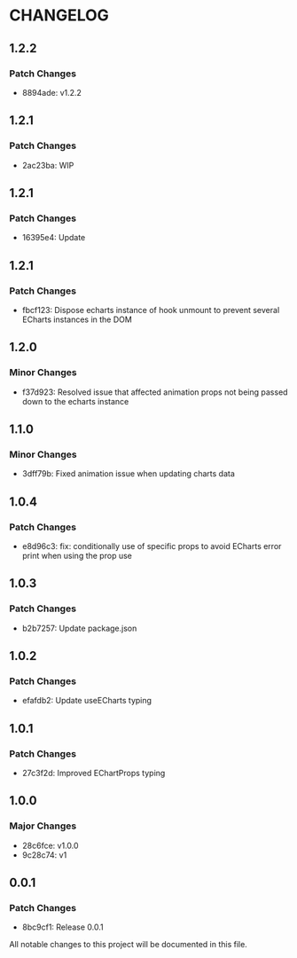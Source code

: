 # CHANGELOG

## 1.2.2

### Patch Changes

- 8894ade: v1.2.2

## 1.2.1

### Patch Changes

- 2ac23ba: WIP

## 1.2.1

### Patch Changes

- 16395e4: Update

## 1.2.1

### Patch Changes

- fbcf123: Dispose echarts instance of hook unmount to prevent several ECharts instances in the DOM

## 1.2.0

### Minor Changes

- f37d923: Resolved issue that affected animation props not being passed down to
  the echarts instance

## 1.1.0

### Minor Changes

- 3dff79b: Fixed animation issue when updating charts data

## 1.0.4

### Patch Changes

- e8d96c3: fix: conditionally use of specific props to avoid ECharts error print
  when using the prop use

## 1.0.3

### Patch Changes

- b2b7257: Update package.json

## 1.0.2

### Patch Changes

- efafdb2: Update useECharts typing

## 1.0.1

### Patch Changes

- 27c3f2d: Improved EChartProps typing

## 1.0.0

### Major Changes

- 28c6fce: v1.0.0
- 9c28c74: v1

## 0.0.1

### Patch Changes

- 8bc9cf1: Release 0.0.1

All notable changes to this project will be documented in this file.
